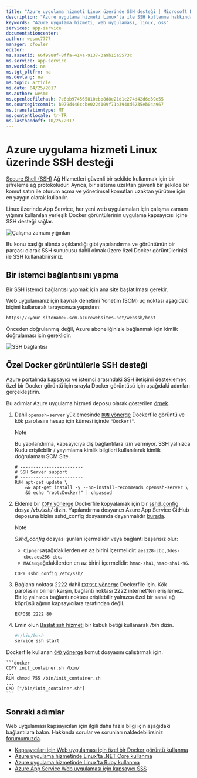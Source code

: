 ```yaml
---
title: "Azure uygulama hizmeti Linux üzerinde SSH desteği | Microsoft Docs"
description: "Azure uygulama hizmeti Linux'ta ile SSH kullanma hakkında bilgi edinin."
keywords: "Azure uygulama hizmeti, web uygulaması, linux, oss"
services: app-service
documentationcenter: 
author: wesmc7777
manager: cfowler
editor: 
ms.assetid: 66f9988f-8ffa-414a-9137-3a9b15a5573c
ms.service: app-service
ms.workload: na
ms.tgt_pltfrm: na
ms.devlang: na
ms.topic: article
ms.date: 04/25/2017
ms.author: wesmc
ms.openlocfilehash: 7e6bb974565810ebb8d8e21d1c274d42d6d39e55
ms.sourcegitcommit: b979d446ccbe0224109f71b3948d6235eb04a967
ms.translationtype: MT
ms.contentlocale: tr-TR
ms.lasthandoff: 10/25/2017
---
```

# <a name="ssh-support-for-azure-app-service-on-linux"></a>Azure uygulama hizmeti Linux üzerinde SSH desteği

[Secure Shell (SSH)](https://en.wikipedia.org/wiki/Secure_Shell) Ağ Hizmetleri güvenli bir şekilde kullanmak için bir şifreleme ağ protokolüdür. Ayrıca, bir sisteme uzaktan güvenli bir şekilde bir komut satırı ile oturum açma ve yönetimsel komutları uzaktan yürütme için en yaygın olarak kullanılır.

Linux üzerinde App Service, her yeni web uygulamaları için çalışma zamanı yığınını kullanılan yerleşik Docker görüntülerinin uygulama kapsayıcısı içine SSH desteği sağlar.

![Çalışma zamanı yığınları](./media/app-service-linux-ssh-support/app-service-linux-runtime-stack.png)

Bu konu başlığı altında açıklandığı gibi yapılandırma ve görüntünün bir parçası olarak SSH sunucusu dahil olmak üzere özel Docker görüntülerinizi ile SSH kullanabilirsiniz.

## <a name="making-a-client-connection"></a>Bir istemci bağlantısını yapma

Bir SSH istemci bağlantısı yapmak için ana site başlatılması gerekir.

Web uygulamanız için kaynak denetimi Yönetim (SCM) uç noktası aşağıdaki biçimi kullanarak tarayıcınıza yapıştırın:

```bash
https://<your sitename>.scm.azurewebsites.net/webssh/host
```

Önceden doğrulanmış değil, Azure aboneliğinizle bağlanmak için kimlik doğrulaması için gereklidir.

![SSH bağlantısı](./media/app-service-linux-ssh-support/app-service-linux-ssh-connection.png)

## <a name="ssh-support-with-custom-docker-images"></a>Özel Docker görüntülerle SSH desteği

Azure portalında kapsayıcı ve istemci arasındaki SSH iletişimi desteklemek özel bir Docker görüntü için sırayla Docker görüntüsü için aşağıdaki adımları gerçekleştirin.

Bu adımlar Azure uygulama hizmeti deposu olarak gösterilen [örnek](https://github.com/Azure-App-Service/node/blob/master/6.9.3/).

1. Dahil `openssh-server` yüklemesinde [ `RUN` yönerge](https://docs.docker.com/engine/reference/builder/#run) Dockerfile görüntü ve kök parolasını hesap için kümesi içinde `"Docker!"`.

    > [!NOTE]
    > Bu yapılandırma, kapsayıcıya dış bağlantılara izin vermiyor. SSH yalnızca Kudu erişilebilir / yayımlama kimlik bilgileri kullanılarak kimlik doğrulaması SCM Site.

    ```docker
    # ------------------------
    # SSH Server support
    # ------------------------
    RUN apt-get update \
        && apt-get install -y --no-install-recommends openssh-server \
        && echo "root:Docker!" | chpasswd
    ```

1. Ekleme bir [ `COPY` yönerge](https://docs.docker.com/engine/reference/builder/#copy) Dockerfile kopyalamak için bir [sshd_config](http://man.openbsd.org/sshd_config) dosya */vb./ssh/* dizin. Yapılandırma dosyanızı Azure App Service GitHub deposuna bizim sshd_config dosyasında dayanmalıdır [burada](https://github.com/Azure-App-Service/node/blob/master/8.2.1/sshd_config).

    > [!NOTE]
    > *Sshd_config* dosyası şunları içermelidir veya bağlantı başarısız olur: 
    > * `Ciphers`aşağıdakilerden en az birini içermelidir: `aes128-cbc,3des-cbc,aes256-cbc`.
    > * `MACs`aşağıdakilerden en az birini içermelidir: `hmac-sha1,hmac-sha1-96`.

    ```docker
    COPY sshd_config /etc/ssh/
    ```

1. Bağlantı noktası 2222 dahil [ `EXPOSE` yönerge](https://docs.docker.com/engine/reference/builder/#expose) Dockerfile için. Kök parolasını bilinen karşın, bağlantı noktası 2222 internet'ten erişilemez. Bir iç yalnızca bağlantı noktası erişilebilir yalnızca özel bir sanal ağ köprüsü ağının kapsayıcılara tarafından değil.

    ```docker
    EXPOSE 2222 80
    ```

1. Emin olun [Başlat ssh hizmeti](https://github.com/Azure-App-Service/node/blob/master/6.9.3/startup/init_container.sh) bir kabuk betiği kullanarak */bin* dizin.

    ```bash
    #!/bin/bash
    service ssh start
    ```

Dockerfile kullanan [ `CMD` yönerge](https://docs.docker.com/engine/reference/builder/#cmd) komut dosyasını çalıştırmak için.

    ```docker
    COPY init_container.sh /bin/
    ...
    RUN chmod 755 /bin/init_container.sh
    ...
    CMD ["/bin/init_container.sh"]
    ```

## <a name="next-steps"></a>Sonraki adımlar

Web uygulaması kapsayıcıları için ilgili daha fazla bilgi için aşağıdaki bağlantılara bakın. Hakkında sorular ve sorunları nakledebilirsiniz [forumumuzda](https://social.msdn.microsoft.com/forums/azure/home?forum=windowsazurewebsitespreview).

* [Kapsayıcıları için Web uygulaması için özel bir Docker görüntü kullanma](quickstart-custom-docker-image.md)
* [Azure uygulama hizmetinde Linux'ta .NET Core kullanma](quickstart-dotnetcore.md)
* [Azure uygulama hizmetinde Linux'ta Ruby kullanma](quickstart-ruby.md)
* [Azure App Service Web uygulaması için kapsayıcı SSS](app-service-linux-faq.md)